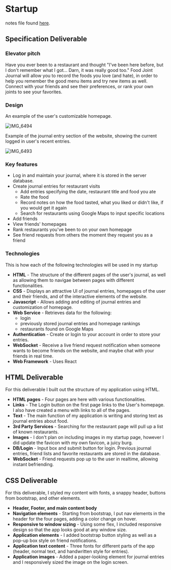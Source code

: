 # Startup
notes file found [here](https://github.com/BlakeCalkins/startup/blob/main/notes.md).
## Specification Deliverable
### Elevator pitch
Have you ever been to a restaurant and thought "I've been here before, but I don't remember what I got... Darn, it was really good too." Food Joint Journal will allow you to record the foods you love (and hate), in order to help you remember the good menu items and try new items as well. Connect with your friends and see their preferences, or rank your own joints to see your favorites. 

### Design

An example of the user's customizable homepage.

![IMG_6494](https://github.com/BlakeCalkins/startup/assets/127635588/91785974-4a86-4c2f-86f2-b00e0de9922e)

Example of the journal entry section of the website, showing the current logged in user's recent entries.

![IMG_6493](https://github.com/BlakeCalkins/startup/assets/127635588/c829a239-45d5-47af-bb0d-9ec04516f942)

### Key features

- Log in and maintain your journal, where it is stored in the server database. 
- Create journal entries for restaurant visits
  - Add entries specifying the date, restaurant title and food you ate
  - Rate the food
  - Record notes on how the food tasted, what you liked or didn't like, if you would get it again
  - Search for restaurants using Google Maps to input specific locations
- Add friends
- View friends' homepages
- Rank restaurants you've been to on your own homepage
- See friend requests from others the moment they request you as a friend

### Technologies
This is how each of the following technologies will be used in my startup
- **HTML** - The structure of the different pages of the user's journal, as well as allowing them to navigae between pages with different functionalities.
- **CSS** - Displays an attractive UI of journal entries, homepages of the user and their friends, and of the interactive elements of the website.
- **Javascript** - Allows adding and editing of journal entries and customization of homepage.
- **Web Service** - Retrieves data for the following:
  - login
  - previously stored journal entries and homepage rankings
  - restaurants found on Google Maps
- **Authentication** - Create or login to your account in order to store your entries.
- **WebSocket** - Receive a live friend request notification when someone wants to become friends on the website, and maybe chat with your friends in real time.
- **Web Framework** - Uses React

## HTML Deliverable
For this deliverable I built out the structure of my application using HTML.

- **HTML pages** - Four pages are here with various functionalities. 
- **Links** - The Login button on the first page links to the User's homepage. I also have created a menu with links to all of the pages. 
- **Text** - The main function of my application is writing and storing text as journal entries about food.
- **3rd Party Services** - Searching for the restaurant page will pull up a list of known restaurants. 
- **Images** - I don't plan on including images in my startup page, however I did update the favicon with my own favicon, a juicy burg.
- **DB/Login** - Input box and submit button for login. Previous journal entries, friend lists and favorite restaurants are stored in the database. 
- **WebSocket** - Friend requests pop up to the user in realtime, allowing instant befriending.

## CSS Deliverable
For this deliverable, I styled my content with fonts, a snappy header, buttons from bootstrap, and other elements.

- **Header, Footer, and main content body**
- **Navigation elements** - Starting from bootstrap, I put nav elements in the header for the four pages, adding a color change on hover.
- **Responsive to window sizing** - Using some flex, I included responsive design so that the app looks good at any window size.
- **Application elements** - I added bootstrap button styling as well as a pop-up box style on friend notifications. 
- **Application text content** - Three fonts for different parts of the app (header, normal text, and handwritten style for entries).
- **Application images** - Added a paper-looking element for journal entries and I responsively sized the image on the login screen. 
